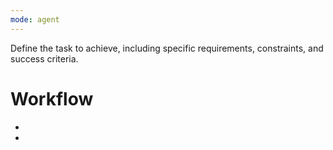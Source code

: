 ```yaml
---
mode: agent
---
```

Define the task to achieve, including specific requirements, constraints, and success criteria.

# Workflow
- 
- 